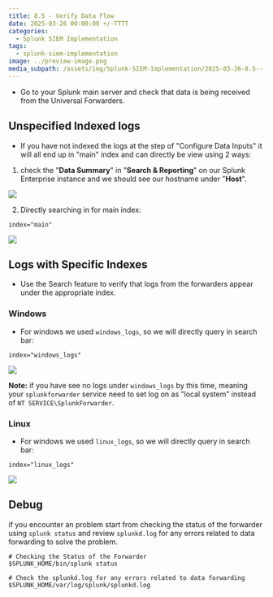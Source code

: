 ```yaml
---
title: 8.5 - Verify Data Flow
date: 2025-03-26 00:00:00 +/-TTTT
categories:
  - Splunk SIEM Implementation
tags:
  - splunk-siem-implementation
image: ../preview-image.png
media_subpath: /assets/img/Splunk-SIEM-Implementation/2025-03-26-8.5---Verify-Data-Flow/
---
```


- Go to your Splunk main server and check that data is being received from the Universal Forwarders.

## Unspecified Indexed logs
  
- If you have not indexed the logs at the step of "Configure Data Inputs" it will all end up in "main" index and can directly be view using 2 ways:

1. check the "**Data Summary**" in "**Search & Reporting**" on our Splunk Enterprise instance and we should see our hostname under "**Host**".

![](2025-03-26-8.5---Verify-Data-Flow-1.png)

2.  Directly searching in for main index:

```
index="main"
```

![](2025-03-26-8.5---Verify-Data-Flow-2.png)

## Logs with Specific Indexes

- Use the Search feature to verify that logs from the forwarders appear under the appropriate index.  

### Windows

- For windows we used `windows_logs`, so we will directly query in search bar:

```
index="windows_logs"
```

![](2025-03-26-8.5---Verify-Data-Flow-3.png)

**Note:** if you have see no logs under `windows_logs` by this time, meaning your `splunkforwarder` service need to set log on as "local system" instead of `NT SERVICE\SplunkForwarder`.

### Linux

- For windows we used `linux_logs`, so we will directly query in search bar:

```
index="linux_logs"
```

![](2025-03-26-8.5---Verify-Data-Flow-4.png)

## Debug

if you encounter an problem start from checking the status of the forwarder using `splunk status` and review `splunkd.log` for any errors related to data forwarding to solve the problem.

```
# Checking the Status of the Forwarder
$SPLUNK_HOME/bin/splunk status

# Check the splunkd.log for any errors related to data forwarding
$SPLUNK_HOME/var/log/splunk/splunkd.log
```

